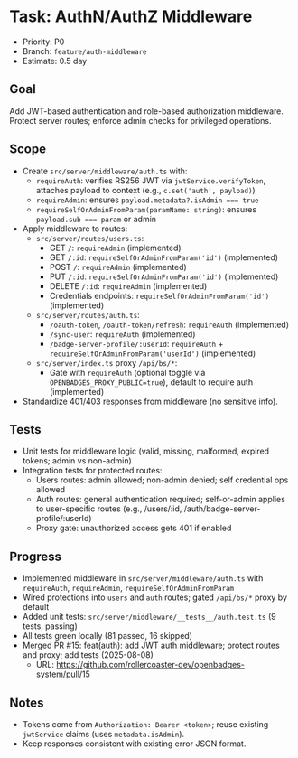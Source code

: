 # Task: AuthN/AuthZ Middleware

- Priority: P0
- Branch: `feature/auth-middleware`
- Estimate: 0.5 day

## Goal

Add JWT-based authentication and role-based authorization middleware. Protect server routes; enforce admin checks for privileged operations.

## Scope

- Create `src/server/middleware/auth.ts` with:
  - `requireAuth`: verifies RS256 JWT via `jwtService.verifyToken`, attaches payload to context (e.g., `c.set('auth', payload)`)
  - `requireAdmin`: ensures `payload.metadata?.isAdmin === true`
  - `requireSelfOrAdminFromParam(paramName: string)`: ensures `payload.sub === param` or admin
- Apply middleware to routes:
  - `src/server/routes/users.ts`:
    - GET `/`: `requireAdmin` (implemented)
    - GET `/:id`: `requireSelfOrAdminFromParam('id')` (implemented)
    - POST `/`: `requireAdmin` (implemented)
    - PUT `/:id`: `requireSelfOrAdminFromParam('id')` (implemented)
    - DELETE `/:id`: `requireAdmin` (implemented)
    - Credentials endpoints: `requireSelfOrAdminFromParam('id')` (implemented)
  - `src/server/routes/auth.ts`:
    - `/oauth-token`, `/oauth-token/refresh`: `requireAuth` (implemented)
    - `/sync-user`: `requireAuth` (implemented)
    - `/badge-server-profile/:userId`: `requireAuth` + `requireSelfOrAdminFromParam('userId')` (implemented)
  - `src/server/index.ts` proxy `/api/bs/*`:
    - Gate with `requireAuth` (optional toggle via `OPENBADGES_PROXY_PUBLIC=true`), default to require auth (implemented)
- Standardize 401/403 responses from middleware (no sensitive info).

## Tests

- Unit tests for middleware logic (valid, missing, malformed, expired tokens; admin vs non-admin)
- Integration tests for protected routes:
  - Users routes: admin allowed; non-admin denied; self credential ops allowed
  - Auth routes: general authentication required; self-or-admin applies to user-specific routes (e.g., /users/:id, /auth/badge-server-profile/:userId)
  - Proxy gate: unauthorized access gets 401 if enabled

## Progress

- Implemented middleware in `src/server/middleware/auth.ts` with `requireAuth`, `requireAdmin`, `requireSelfOrAdminFromParam`
- Wired protections into `users` and `auth` routes; gated `/api/bs/*` proxy by default
- Added unit tests: `src/server/middleware/__tests__/auth.test.ts` (9 tests, passing)
- All tests green locally (81 passed, 16 skipped)
- Merged PR #15: feat(auth): add JWT auth middleware; protect routes and proxy; add tests (2025-08-08)
  - URL: https://github.com/rollercoaster-dev/openbadges-system/pull/15

## Notes

- Tokens come from `Authorization: Bearer <token>`; reuse existing `jwtService` claims (uses `metadata.isAdmin`).
- Keep responses consistent with existing error JSON format.
